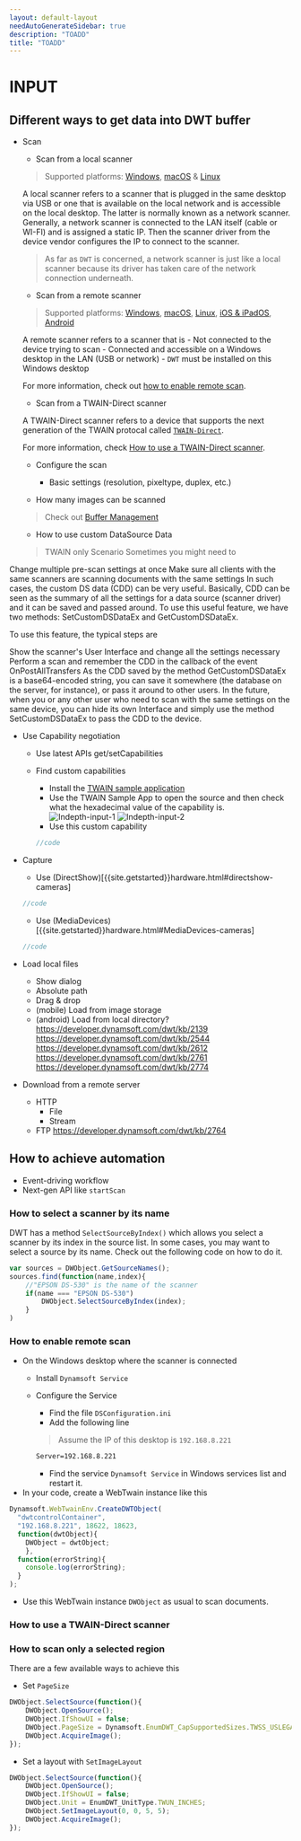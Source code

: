```yaml
---
layout: default-layout
needAutoGenerateSidebar: true
description: "TOADD"
title: "TOADD"
---
```


# INPUT

## Different ways to get data into DWT buffer

- Scan
    - Scan from a local scanner

    > Supported platforms: [Windows]({{site.getstarted}}platform.html#browsers-on-windows), [macOS]({{site.getstarted}}platform.html#browsers-on-windows) & [Linux]({{site.getstarted}}platform.html#browsers-on-linux)

    A local scanner refers to a scanner that is plugged in the same desktop via USB or one that is available on the local network and is accessible on the local desktop. The latter is normally known as a network scanner. Generally, a network scanner is connected to the LAN itself (cable or WI-FI) and is assigned a static IP. Then the scanner driver from the device vendor configures the IP to connect to the scanner.
    
    > As far as `DWT` is concerned, a network scanner is just like a local scanner because its driver has taken care of the network connection underneath.

    - Scan from a remote scanner

    > Supported platforms: [Windows]({{site.getstarted}}platform.html#browsers-on-windows), [macOS]({{site.getstarted}}platform.html#browsers-on-windows), [Linux]({{site.getstarted}}platform.html#browsers-on-linux), [iOS & iPadOS]({{site.getstarted}}platform.html#browsers-on-ios--ipados), [Android]({{site.getstarted}}platform.html#browsers-on-android)

    A remote scanner refers to a scanner that is 
      - Not connected to the device trying to scan
      - Connected and accessible on a Windows desktop in the LAN (USB or network)
        - `DWT` must be installed on this Windows desktop
    
    For more information, check out [how to enable remote scan](#how-to-enable-remote-scan).

  - Scan from a TWAIN-Direct scanner

  A TWAIN-Direct scanner refers to a device that supports the next generation of the TWAIN protocal called [`TWAIN-Direct`](https://www.twaindirect.org/).

  For more information, check [How to use a TWAIN-Direct scanner](#how-to-use-a-twain-direct-scanner).

  - Configure the scan
    - Basic settings (resolution, pixeltype, duplex, etc.)

  - How many images can be scanned

  > Check out [Buffer Management]({{site.indepth}}buffer.html#memory-limits-and-disk-caching)
 
  - How to use custom DataSource Data
  > TWAIN only
Scenario
Sometimes you might need to

Change multiple pre-scan settings at once
Make sure all clients with the same scanners are scanning documents with the same settings
In such cases, the custom DS data (CDD) can be very useful. Basically, CDD can be seen as the summary of all the settings for a data source (scanner driver) and it can be saved and passed around. To use this useful feature, we have two methods: SetCustomDSDataEx and GetCustomDSDataEx.

To use this feature, the typical steps are

Show the scanner's User Interface and change all the settings necessary
Perform a scan and remember the CDD in the callback of the event OnPostAllTransfers
As the CDD saved by the method GetCustomDSDataEx is a base64-encoded string, you can save it somewhere (the database on the server, for instance), or pass it around to other users.
In the future, when you or any other user who need to scan with the same settings on the same device, you can hide its own Interface and simply use the method SetCustomDSDataEx to pass the CDD to the device.

  - Use Capability negotiation
    - Use latest APIs get/setCapabilities
    - Find custom capabilities
      - Install the [TWAIN sample application](http://www.dynamsoft.com/download/support/twainapp.win32.installer.msi)
      - Use the TWAIN Sample App to open the source and then check what the hexadecimal value of the capability is.
      ![Indepth-input-1]({{site.assets}}imgs/Indepth-input-1.png)
      ![Indepth-input-2]({{site.assets}}imgs/Indepth-input-2.png)
      - Use this custom capability
      
      ```javascript
      //code
      ```

- Capture
    - Use (DirectShow)[{{site.getstarted}}hardware.html#directshow-cameras]
          
    ```javascript
    //code
    ```
    - Use (MediaDevices)[{{site.getstarted}}hardware.html#MediaDevices-cameras]
        
    ```javascript
    //code
    ```
    
- Load local files
    - Show dialog
    - Absolute path
    - Drag & drop
    - (mobile) Load from image storage 
    - (android) Load from local directory?
https://developer.dynamsoft.com/dwt/kb/2139
https://developer.dynamsoft.com/dwt/kb/2544
https://developer.dynamsoft.com/dwt/kb/2612
https://developer.dynamsoft.com/dwt/kb/2761
https://developer.dynamsoft.com/dwt/kb/2774

- Download from a remote server
    - HTTP
        - File
        - Stream
    - FTP
https://developer.dynamsoft.com/dwt/kb/2764

## How to achieve automation

- Event-driving workflow
- Next-gen API like `startScan`

### How to select a scanner by its name

DWT has a method `SelectSourceByIndex()` which allows you select a scanner by its index in the source list. In some cases, you may want to select a source by its name. Check out the following code on how to do it.

```javascript
var sources = DWObject.GetSourceNames();
sources.find(function(name,index){
    //"EPSON DS-530" is the name of the scanner
    if(name === "EPSON DS-530")
        DWObject.SelectSourceByIndex(index);
    }
)
```

### How to enable remote scan

- On the Windows desktop where the scanner is connected
  - Install `Dynamsoft Service`
  - Configure the Service
    - Find the file `DSConfiguration.ini` 
    - Add the following line
    > Assume the IP of this desktop is `192.168.8.221`
    
    ```cmd
    Server=192.168.8.221
    ```
    - Find the service `Dynamsoft Service` in Windows services list and restart it.
- In your code, create a WebTwain instance like this

```javascript
Dynamsoft.WebTwainEnv.CreateDWTObject( 
  "dwtcontrolContainer", 
  "192.168.8.221", 18622, 18623,
  function(dwtObject){ 
    DWObject = dwtObject;
    }, 
  function(errorString){ 
    console.log(errorString); 
  } 
); 
```

- Use this WebTwain instance `DWObject` as usual to scan documents.

### How to use a TWAIN-Direct scanner

### How to scan only a selected region

There are a few available ways to achieve this

- Set `PageSize`

```javascript
DWObject.SelectSource(function(){
    DWObject.OpenSource();
    DWObject.IfShowUI = false;
    DWObject.PageSize = Dynamsoft.EnumDWT_CapSupportedSizes.TWSS_USLEGAL;
    DWObject.AcquireImage();
});
```

- Set a layout with `SetImageLayout`

```javascript
DWObject.SelectSource(function(){
    DWObject.OpenSource();
    DWObject.IfShowUI = false;
    DWObject.Unit = EnumDWT_UnitType.TWUN_INCHES;
    DWObject.SetImageLayout(0, 0, 5, 5);
    DWObject.AcquireImage();
});
```